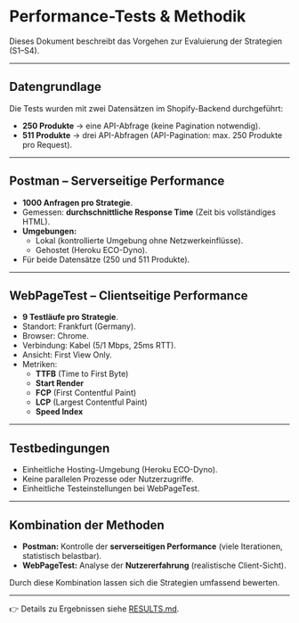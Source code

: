 # Performance-Tests & Methodik

Dieses Dokument beschreibt das Vorgehen zur Evaluierung der Strategien (S1–S4).  

---

## Datengrundlage
Die Tests wurden mit zwei Datensätzen im Shopify-Backend durchgeführt:  
- **250 Produkte** → eine API-Abfrage (keine Pagination notwendig).  
- **511 Produkte** → drei API-Abfragen (API-Pagination: max. 250 Produkte pro Request).  

---

## Postman – Serverseitige Performance
- **1000 Anfragen pro Strategie**.  
- Gemessen: **durchschnittliche Response Time** (Zeit bis vollständiges HTML).  
- **Umgebungen:**
  - Lokal (kontrollierte Umgebung ohne Netzwerkeinflüsse).  
  - Gehostet (Heroku ECO-Dyno).  
- Für beide Datensätze (250 und 511 Produkte).  

---

## WebPageTest – Clientseitige Performance
- **9 Testläufe pro Strategie**.  
- Standort: Frankfurt (Germany).  
- Browser: Chrome.  
- Verbindung: Kabel (5/1 Mbps, 25ms RTT).  
- Ansicht: First View Only.  
- Metriken:
  - **TTFB** (Time to First Byte)  
  - **Start Render**  
  - **FCP** (First Contentful Paint)  
  - **LCP** (Largest Contentful Paint)  
  - **Speed Index**  

---

## Testbedingungen
- Einheitliche Hosting-Umgebung (Heroku ECO-Dyno).  
- Keine parallelen Prozesse oder Nutzerzugriffe.  
- Einheitliche Testeinstellungen bei WebPageTest.  

---

## Kombination der Methoden
- **Postman:** Kontrolle der **serverseitigen Performance** (viele Iterationen, statistisch belastbar).  
- **WebPageTest:** Analyse der **Nutzererfahrung** (realistische Client-Sicht).  

Durch diese Kombination lassen sich die Strategien umfassend bewerten.

---

👉 Details zu Ergebnissen siehe [RESULTS.md](./RESULTS.md).
